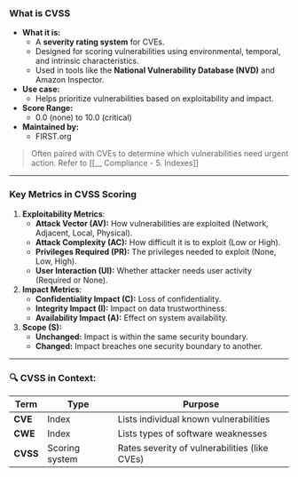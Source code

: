 ### What is CVSS
- **What it is:**
	- A **severity rating system** for CVEs.
	- Designed for scoring vulnerabilities using environmental, temporal, and intrinsic characteristics.
	- Used in tools like the **National Vulnerability Database (NVD)** and Amazon Inspector.
- **Use case:** 
	- Helps prioritize vulnerabilities based on exploitability and impact.
- **Score Range:** 
	- 0.0 (none) to 10.0 (critical)
- **Maintained by:** 
	- FIRST.org
  
> Often paired with CVEs to determine which vulnerabilities need urgent action. Refer to [[__ Compliance - 5. Indexes]]

---

### Key Metrics in CVSS Scoring

1. **Exploitability Metrics**:
	- **Attack Vector (AV):** How vulnerabilities are exploited (Network, Adjacent, Local, Physical).
	- **Attack Complexity (AC):** How difficult it is to exploit (Low or High).
	- **Privileges Required (PR):** The privileges needed to exploit (None, Low, High).
	- **User Interaction (UI):** Whether attacker needs user activity (Required or None).
3. **Impact Metrics**:
	- **Confidentiality Impact (C):** Loss of confidentiality.
	- **Integrity Impact (I):** Impact on data trustworthiness.
	- **Availability Impact (A):** Effect on system availability.
5. **Scope (S):**
	- **Unchanged:** Impact is within the same security boundary.
	- **Changed:** Impact breaches one security boundary to another.


---

###  **🔍 CVSS in Context:**

| Term     | Type           | Purpose                                       |
| -------- | -------------- | --------------------------------------------- |
| **CVE**  | Index          | Lists individual known vulnerabilities        |
| **CWE**  | Index          | Lists types of software weaknesses            |
| **CVSS** | Scoring system | Rates severity of vulnerabilities (like CVEs) |